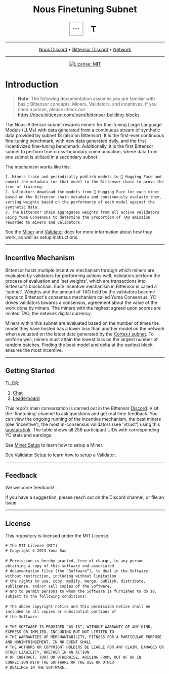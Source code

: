 <div align="center">

# **Nous Finetuning Subnet** <!-- omit in toc -->
[![Nous](/docs/nous.png)](https://nousresearch.com/)
[![Bittensor](/docs/taologo.png)](https://bittensor.com/)

---

[Nous Discord](https://discord.gg/rJajyT2fYs) • [Bittensor Discord](https://discord.gg/bittensor) • [Network](https://taostats.io/)

---

[![License: MIT](https://img.shields.io/badge/License-MIT-yellow.svg)](https://opensource.org/licenses/MIT) 

</div>


# Introduction

> **Note:** The following documentation assumes you are familiar with basic Bittensor concepts: Miners, Validators, and incentives. If you need a primer, please check out https://docs.bittensor.com/learn/bittensor-building-blocks.


The Nous-Bittensor subnet rewards miners for fine-tuning Large Language Models (LLMs) with data generated from a continuous stream of synthetic data provided by subnet 18 (also on Bittensor). It is the first-ever continuous fine-tuning benchmark, with new data generated daily, and the first incentivized fine-tuning benchmark. Additionally, it is the first Bittensor subnet to perform true cross-boundary communication, where data from one subnet is utilized in a secondary subnet.

The mechanism works like this:

    1. Miners train and periodically publish models to 🤗 Hugging Face and commit the metadata for that model to the Bittensor chain to prove the time of training.
    2. Validators download the models from 🤗 Hugging Face for each miner based on the Bittensor chain metadata and continuously evaluate them, setting weights based on the performance of each model against the synthetic data. 
    3. The Bittensor chain aggregates weights from all active validators using Yuma Consensus to determine the proportion of TAO emission rewarded to miners and validators.

See the [Miner](docs/miner.md) and [Validator](docs/validator.md) docs for more information about how they work, as well as setup instructions.

---

## Incentive Mechanism

Bittensor hosts multiple incentive mechanism through which miners are evaluated by validators for performing actions well. Validators perform the process of evaluation and 'set weights', which are transactions into Bittensor's blockchain. Each incentive mechanism in Bittensor is called a 'subnet'. Weights and the amount of TAO held by the validators become inputs to Bittensor's consensus mechanism called Yuma Consensus. YC drives validators towards a consensus, agreement about the value of the work done by miners. The miners with the highest agreed upon scores are minted TAO, the network digital currency.

Miners within this subnet are evaluated based on the number of times the model they have hosted has a lower loss than another model on the network when evaluated on the latest data generated by the [Cortex.t subnet](https://taostats.io/subnets/netuid-18/). To perform well, miners must attain the lowest loss on the largest number of random batches. Finding the best model and delta at the earliest block ensures the most incentive.

---

## Getting Started

TL;DR:
1. [Chat](https://discord.gg/bittensor)
2. [Leaderboard](https://huggingface.co/spaces/NousResearch/finetuning_subnet_leaderboard)

This repo's main conversation is carried out in the Bittensor [Discord](https://discord.gg/bittensor). Visit the 'finetuning' channel to ask questions and get real time feedback. You can view the ongoing running of the incentive mechanism, the best miners (see 'incentive'), the most in-consensus validators (see 'vtrust') using this [taostats link](https://taostats.io/subnets/netuid-6/). The table shows all 256 participant UIDs with corresponding YC stats and earnings. 

See [Miner Setup](docs/miner.md#getting-started) to learn how to setup a Miner.

See [Validator Setup](docs/validator.md#getting-started) to learn how to setup a Validator.

---

## Feedback

We welcome feedback!

If you have a suggestion, please reach out on the Discord channel, or file an Issue.

---

## License
This repository is licensed under the MIT License.
```text
# The MIT License (MIT)
# Copyright © 2023 Yuma Rao

# Permission is hereby granted, free of charge, to any person obtaining a copy of this software and associated
# documentation files (the “Software”), to deal in the Software without restriction, including without limitation
# the rights to use, copy, modify, merge, publish, distribute, sublicense, and/or sell copies of the Software,
# and to permit persons to whom the Software is furnished to do so, subject to the following conditions:

# The above copyright notice and this permission notice shall be included in all copies or substantial portions of
# the Software.

# THE SOFTWARE IS PROVIDED “AS IS”, WITHOUT WARRANTY OF ANY KIND, EXPRESS OR IMPLIED, INCLUDING BUT NOT LIMITED TO
# THE WARRANTIES OF MERCHANTABILITY, FITNESS FOR A PARTICULAR PURPOSE AND NONINFRINGEMENT. IN NO EVENT SHALL
# THE AUTHORS OR COPYRIGHT HOLDERS BE LIABLE FOR ANY CLAIM, DAMAGES OR OTHER LIABILITY, WHETHER IN AN ACTION
# OF CONTRACT, TORT OR OTHERWISE, ARISING FROM, OUT OF OR IN CONNECTION WITH THE SOFTWARE OR THE USE OR OTHER
# DEALINGS IN THE SOFTWARE.
```
